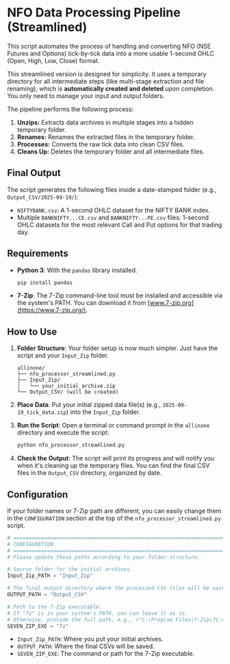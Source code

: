 # NFO Data Processing Pipeline (Streamlined)

This script automates the process of handling and converting NFO (NSE Futures and Options) tick-by-tick data into a more usable 1-second OHLC (Open, High, Low, Close) format.

This streamlined version is designed for simplicity. It uses a temporary directory for all intermediate steps (like multi-stage extraction and file renaming), which is **automatically created and deleted** upon completion. You only need to manage your input and output folders.

The pipeline performs the following process:
1.  **Unzips:** Extracts data archives in multiple stages into a hidden temporary folder.
2.  **Renames:** Renames the extracted files in the temporary folder.
3.  **Processes:** Converts the raw tick data into clean CSV files.
4.  **Cleans Up:** Deletes the temporary folder and all intermediate files.

## Final Output

The script generates the following files inside a date-stamped folder (e.g., `Output_CSV/2025-09-19/`):

-   `NIFTYBANK.csv`: A 1-second OHLC dataset for the NIFTY BANK index.
-   Multiple `BANKNIFTY...CE.csv` and `BANKNIFTY...PE.csv` files: 1-second OHLC datasets for the most relevant Call and Put options for that trading day.

## Requirements

-   **Python 3**: With the `pandas` library installed.
    ```sh
    pip install pandas
    ```
-   **7-Zip**: The 7-Zip command-line tool must be installed and accessible via the system's PATH. You can download it from [www.7-zip.org](https://www.7-zip.org/).

## How to Use

1.  **Folder Structure**: Your folder setup is now much simpler. Just have the script and your `Input_Zip` folder.

    ```
    allinone/
    ├── nfo_processor_streamlined.py
    ├── Input_Zip/
    │   └── your_initial_archive.zip
    └── Output_CSV/ (will be created)
    ```

2.  **Place Data**: Put your initial zipped data file(s) (e.g., `2025-09-19_tick_data.zip`) into the `Input_Zip` folder.

3.  **Run the Script**: Open a terminal or command prompt in the `allinone` directory and execute the script:
    ```sh
    python nfo_processor_streamlined.py
    ```

4.  **Check the Output**: The script will print its progress and will notify you when it's cleaning up the temporary files. You can find the final CSV files in the `Output_CSV` directory, organized by date.

## Configuration

If your folder names or 7-Zip path are different, you can easily change them in the `CONFIGURATION` section at the top of the `nfo_processor_streamlined.py` script.

```python
# ==============================================================================
# CONFIGURATION
# ==============================================================================
# Please update these paths according to your folder structure.

# Source folder for the initial archives.
Input_Zip_PATH = "Input_Zip"

# The final output directory where the processed CSV files will be saved.
OUTPUT_PATH = "Output_CSV"

# Path to the 7-Zip executable.
# If "7z" is in your system's PATH, you can leave it as is.
# Otherwise, provide the full path, e.g., r"C:\Program Files\7-Zip\7z.exe"
SEVEN_ZIP_EXE = "7z"
```

-   `Input_Zip_PATH`: Where you put your initial archives.
-   `OUTPUT_PATH`: Where the final CSVs will be saved.
-   `SEVEN_ZIP_EXE`: The command or path for the 7-Zip executable.
